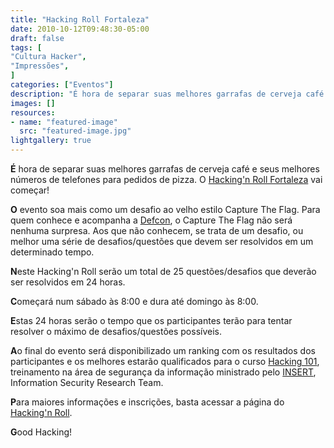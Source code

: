 ```yaml
---
title: "Hacking Roll Fortaleza"
date: 2010-10-12T09:48:30-05:00
draft: false
tags: [
"Cultura Hacker",
"Impressões",
]
categories: ["Eventos"]
description: "É hora de separar suas melhores garrafas de cerveja café e seus melhores números de telefones para pedidos de pizza. O Hacking'n Roll Fortaleza vai começar!"
images: []
resources:
- name: "featured-image"
  src: "featured-image.jpg"
lightgallery: true
---
```

**É** hora de separar suas melhores garrafas de cerveja café e seus melhores números de telefones para pedidos de pizza. O [Hacking'n Roll Fortaleza](https://www.insert.uece.br/hackingnroll/) vai começar!

<!--mnore-->

**O** evento soa mais como um desafio ao velho estilo Capture The Flag. Para quem conhece e acompanha a [Defcon](https://www.defcon.org/), o Capture The Flag não será nenhuma surpresa. Aos que não conhecem, se trata de um desafio, ou melhor uma série de desafios/questões que devem ser resolvidos em um determinado tempo.

**N**este Hacking'n Roll serão um total de 25 questões/desafios que deverão ser resolvidos em 24 horas.

**C**omeçará num sábado às 8:00 e dura até domingo às 8:00.

**E**stas 24 horas serão o tempo que os participantes terão para tentar resolver o máximo de desafios/questões possíveis.

**A**o final do evento será disponibilizado um ranking com os resultados dos participantes e os melhores estarão qualificados para o curso [Hacking 101](https://www.insert.uece.br/hacking101), treinamento na área de segurança da informação ministrado pelo [INSERT](https://www.insert.uece.br/), Information Security Research Team.

**P**ara maiores informações e inscrições, basta acessar a página do [Hacking'n Roll](https://www.insert.uece.br/hackingnroll/).

**G**ood Hacking!

